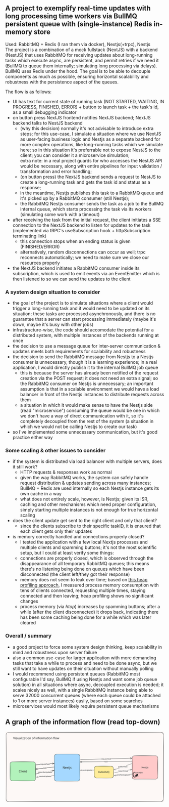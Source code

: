 ## A project to exemplify real-time updates with long processing time workers via BullMQ persistent queue with (single-instance) Redis in-memory store

Used: RabbitMQ + Redis (I ran them via docker), Nextjs(+trpc), Nestjs  
The project is a combination of a mock fullstack (NextJS) with a backend (NestJS) that uses RabbitMQ for receiving updates about long-running tasks which execute async, are persistent, and permit retries if we need it (BullMQ to queue them internally; simulating long processing via delays). BullMQ uses Redis under the hood. The goal is to be able to decouple components as much as possible, ensuring horizontal scalability and robustness with the persistence aspect of the queues.



The flow is as follows:
- UI has text for current state of running task (NOT STARTED, WAITING, IN PROGRESS, FINISHED, ERROR) + button to launch task + the task's id, as a small debugging indicator
- on button press NextJS frontend notifies NextJS backend; NextJS backend talks to NestJS backend  
  - (why this decision) normally it's not advisable to introduce extra steps; for this use-case, I simulate a situation where we use NextJS as user-facing business logic and Nestjs as a separate backend for more complex operations, like long-running tasks which we simulate here; so in this situation it's preferrable not to expose NestJS to the client; you can consider it a microservice simulation;  
extra note: in a real project guards for who accesses the NestJS API would be necessary, along with entire pipelines for input validation / transformation and error handling;  
  - (on button press) the NextJS backend sends a request to NestJS to create a long-running task and gets the task id and status as a response;
  - in the meantime, Nestjs publishes this task to a RabbitMQ queue and it's picked up by a RabbitMQ consumer (still Nestjs);
  - the RabbitMQ Nestjs consumer sends the task as a job to the BullMQ internal queue, which starts processing the task via its workers (simulating some work with a timeout)
- after receiving the task from the initial request, the client initiates a SSE connection to the NextJS backend to listen for updates to the task (implemented via tRPC's useSubscription hook + httpSubscription terminating link)
  - this connection stops when an ending status is given (FINISHED/ERROR)
  - alternatively, random disconnections can occur as well; trpc reconnects automatically; we need to make sure we close our resources properly
- the NextJS backend initiates a RabbitMQ consumer inside its subscription, which is used to emit events via an EventEmitter which is then listened to so we can send the updates to the client


### A system design situation to consider

- the goal of the project is to simulate situations where a client would trigger a long-running task and it would need to be updated on its situation; these tasks are processed asynchronously, and there is no guarantee that a server can start processing immediately (maybe it's down, maybe it's busy with other jobs)
- infrastructure-wise, the code should accomodate the potential for a distributed system, with multiple instances of the backends running at once
- the decision to use a message queue for inter-server communication & updates meets both requirements for scalability and robustness
- the decision to send the RabbitMQ message from Nestjs to a Nestjs consumer is unnecessary, though it is a learning experience; in a real application, I would directly publish it to the internal BullMQ job queue
  - this is because the server has already been notified of the request creation via the POST request; it does not need an extra signal; so the RabbitMQ consumer on Nestjs is unnecessary; an important assumption is that in a scalable environment we would have a load balancer in front of the Nestjs instances to distribute requests across them
  - a situation in which it would make sense to have the Nestjs side (read "microservice") consuming the queue would be one in which we don't have a way of direct communication with it, so it's completely decoupled from the rest of the system (a situation in which we would not be calling Nestjs to create our task)
- so I've implemented some unnecessary communication, but it's good practice either way

### Some scaling & other issues to consider  

- if the system is distributed via load balancer with multiple servers, does it still work?
  - HTTP requests & responses work as normal
  - given the way RabbitMQ works, the system can safely handle request distribution & updates sending across many instances; BullMQ + Redis are used internally so each Nestjs instance gets its own cache in a way
  - what does not entirely scale, however, is Nextjs; given its ISR, caching and other mechanisms which need proper configuration, simply starting multiple instances is not enough for true horizontal scaling
- does the client update get sent to the right client and only that client?
  - since the clients subscribe to their specific taskID, it is ensured that each client gets only their updates
- is memory correctly handled and connections properly closed?
  - I tested the application with a few local Nextjs processes and multiple clients and spamming buttons; it's not the most scientific setup, but I could at least verify some things:
  - connections are properly closed, which is observed through the disappearance of all temporary RabbitMQ queues; this means there's no listening being done on queues which have been disconnected (the client left/they got their response)
  - memory does not seem to leak over time; based on [this heap profiling approach](https://msmechatronics.medium.com/nextjs-performance-mysteries-unmasking-memory-leaks-3696cf22564b), I measured process memory consumption with tens of clients connected, requesting multiple times, staying connected and then leaving; heap profiling shows no significant changes
  - process memory (via _htop_) increases by spamming buttons; after a while (after the client disconnected) it drops back, indicating there has been some caching being done for a while which was later cleared
 
### Overall / summary

- a good project to force some system design thinking, keep scalability in mind and robustness upon server failure
- also a common use-case for larger application with more demanding tasks that take a while to process and need to be done async, but we still want to have updates on their situation without manually polling
- I would recommend using persistent queues (RabbitMQ most configurable I'd say, BullMQ if using Nestjs and want some job queue solution) in all situations where async, decoupled execution is needed; it scales nicely as well, with a single RabbitMQ instance being able to serve 32000 concurrent queues (where each queue could be attached to 1 or more server instances) easily, based on some searches
- microservices would most likely require persistent queue mechanisms

## A graph of the information flow (read top-down)
![Flow Overview](flowOverview.svg)
